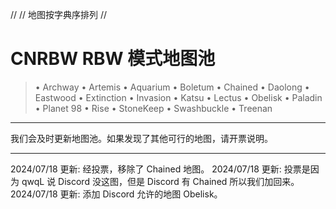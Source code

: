 //
// 地图按字典序排列
//
# CNRBW RBW 模式地图池
> • Archway
• Artemis
• Aquarium
• Boletum
• Chained
• Daolong
• Eastwood
• Extinction
• Invasion
• Katsu
• Lectus
• Obelisk
• Paladin
• Planet 98
• Rise
• StoneKeep
• Swashbuckle
• Treenan

---
我们会及时更新地图池。如果发现了其他可行的地图，请开票说明。

---
2024/07/18 更新: 经投票，移除了 Chained 地图。
2024/07/18 更新: 投票是因为 qwqL 说 Discord 没这图，但是 Discord 有 Chained 所以我们加回来。
2024/07/18 更新: 添加 Discord 允许的地图 Obelisk。
